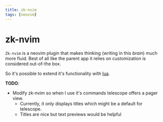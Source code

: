 ```yaml
---
title: zk-nvim
tags: [neovim]
---
```


# zk-nvim

`Zk-nvim` is a neovim plugin that makes thinking (writing in this *brain*) much more fluid.
Best of all like the parent app it relies on customization is considered out-of-the box.

So it's possible to extend it's functionality with [lua](cnes-lua-function.md).

**TODO**:

- Modify zk-nvim so when I use it's commands telescope offers a pager view.
    - Currently, it only displays titles which might be a default for telescope.
    - Titles are nice but text previews would be helpful


